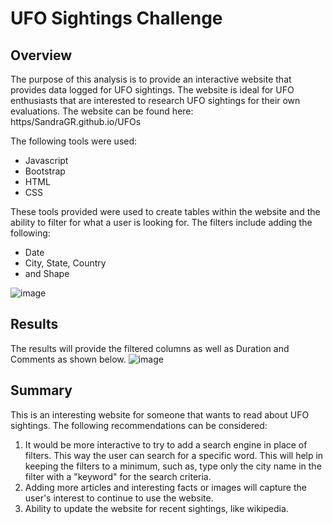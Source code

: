 # UFO Sightings Challenge

## Overview
The purpose of this analysis is to provide an interactive website that provides data logged for UFO sightings. The website is ideal for UFO enthusiasts that are interested to research UFO sightings for their own evaluations. The website can be found here: https/SandraGR.github.io/UFOs

The following tools were used: 

- Javascript
- Bootstrap
- HTML
- CSS 

These tools provided were used to create tables within the website and the ability to filter for what a user is looking for. The filters include adding the following:
- Date
- City, State, Country
- and Shape

![image](https://user-images.githubusercontent.com/30300621/186809889-27f57d31-56c1-463a-b124-699a277979ba.png)


## Results
The results will provide the filtered columns as well as Duration and Comments as shown below. 
![image](https://user-images.githubusercontent.com/30300621/186809802-2d20a171-ae67-485b-a444-def0e2bfa1b8.png)

## Summary
This is an interesting website for someone that wants to read about UFO sightings. The following recommendations can be considered:

1. It would be more interactive to try to add a search engine in place of filters. This way the user can search for a specific word. This will help in keeping the filters to a minimum, such as, type only the city name in the filter with a "keyword" for the search criteria. 
2. Adding more articles and interesting facts or images will capture the user's interest to continue to use the website. 
3. Ability to update the website for recent sightings, like wikipedia. 
